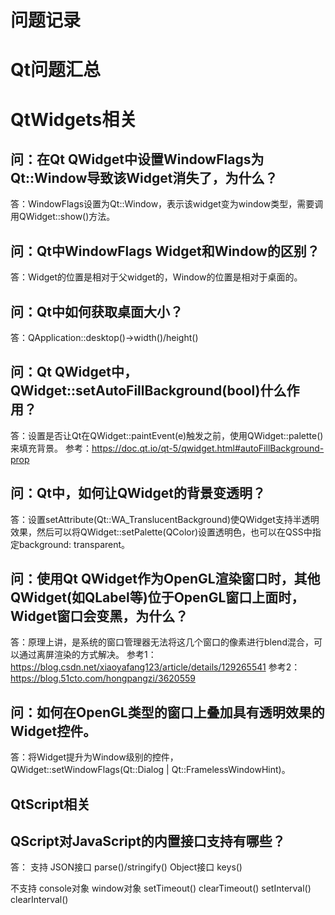 # 问题记录

# Qt问题汇总

# QtWidgets相关

## 问：在Qt QWidget中设置WindowFlags为Qt::Window导致该Widget消失了，为什么？

答：WindowFlags设置为Qt::Window，表示该widget变为window类型，需要调用QWidget::show()方法。


## 问：Qt中WindowFlags Widget和Window的区别？

答：Widget的位置是相对于父widget的，Window的位置是相对于桌面的。


## 问：Qt中如何获取桌面大小？

答：QApplication::desktop()->width()/height()


## 问：Qt QWidget中，QWidget::setAutoFillBackground(bool)什么作用？

答：设置是否让Qt在QWidget::paintEvent(e)触发之前，使用QWidget::palette()来填充背景。
参考：https://doc.qt.io/qt-5/qwidget.html#autoFillBackground-prop


## 问：Qt中，如何让QWidget的背景变透明？

答：设置setAttribute(Qt::WA_TranslucentBackground)使QWidget支持半透明效果，然后可以将QWidget::setPalette(QColor)设置透明色，也可以在QSS中指定background: transparent。


## 问：使用Qt QWidget作为OpenGL渲染窗口时，其他QWidget(如QLabel等)位于OpenGL窗口上面时，Widget窗口会变黑，为什么？

答：原理上讲，是系统的窗口管理器无法将这几个窗口的像素进行blend混合，可以通过离屏渲染的方式解决。
参考1：https://blog.csdn.net/xiaoyafang123/article/details/129265541
参考2：https://blog.51cto.com/hongpangzi/3620559


## 问：如何在OpenGL类型的窗口上叠加具有透明效果的Widget控件。

答：将Widget提升为Window级别的控件，QWidget::setWindowFlags(Qt::Dialog | Qt::FramelessWindowHint)。



## QtScript相关

## QScript对JavaScript的内置接口支持有哪些？

答：
支持 
JSON接口
parse()/stringify()
Object接口
keys()

不支持
console对象
window对象
setTimeout()
clearTimeout()
setInterval()
clearInterval()
